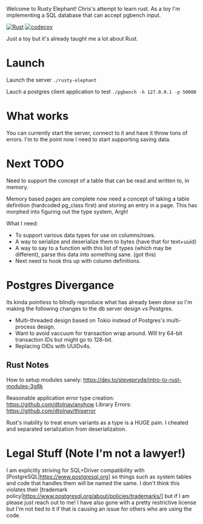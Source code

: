 Welcome to Rusty Elephant! Chris's attempt to learn rust. As a toy I'm implementing a SQL database that can accept pgbench input.

[![Rust](https://github.com/chotchki/rusty-elephant/actions/workflows/rust.yml/badge.svg)](https://github.com/chotchki/rusty-elephant/actions/workflows/rust.yml) [![codecov](https://codecov.io/gh/chotchki/rusty-elephant/branch/main/graph/badge.svg?token=6JV9391LY0)](https://codecov.io/gh/chotchki/rusty-elephant)

Just a toy but it's already taught me a lot about Rust.

# Launch

Launch the server
`./rusty-elephant`

Lauch a postgres client application to test
`./pgbench -h 127.0.0.1 -p 50000`


# What works

You can currently start the server, connect to it and have it throw tons of errors. I'm to the point now I need to start supporting saving data.

# Next TODO

Need to support the concept of a table that can be read and written to, in memory.

Memory based pages are complete now need a concept of taking a table definition (hardcoded pg_class first) and storing an entry in a page. This has morphed into figuring out the type system, Argh!

What I need:
* To support various data types for use on columns/rows.
* A way to serialize and deserialize them to bytes (have that for text+uuid)
* A way to say to a function with this list of types (which may be different), parse this data into something sane. (got this)
* Next need to hook this up with column definitions.



# Postgres Divergance

Its kinda pointless to blindly reproduce what has already been done so I'm making the following changes to the db server design vs Postgres.

* Multi-threaded design based on Tokio instead of Postgres's multi-process design.
* Want to avoid vaccuum for transaction wrap around. Will try 64-bit transaction IDs but might go to 128-bit.
* Replacing OIDs with UUIDv4s.

## Rust Notes
How to setup modules sanely: https://dev.to/stevepryde/intro-to-rust-modules-3g8k

Reasonable application error type creation: https://github.com/dtolnay/anyhow
Library Errors: https://github.com/dtolnay/thiserror

Rust's inability to treat enum variants as a type is a HUGE pain. I cheated and separated serialization from deserialization.

# Legal Stuff (Note I'm not a lawyer!)
I am explicitly striving for SQL+Driver compatibility with [PostgreSQL|https://www.postgresql.org] so things such as system tables and code that handles them will be named the same. I don't think this violates their [trademark policy|https://www.postgresql.org/about/policies/trademarks/] but if I am please just reach out to me! I have also gone with a pretty restrictive license but I'm not tied to it if that is causing an issue for others who are using the code.